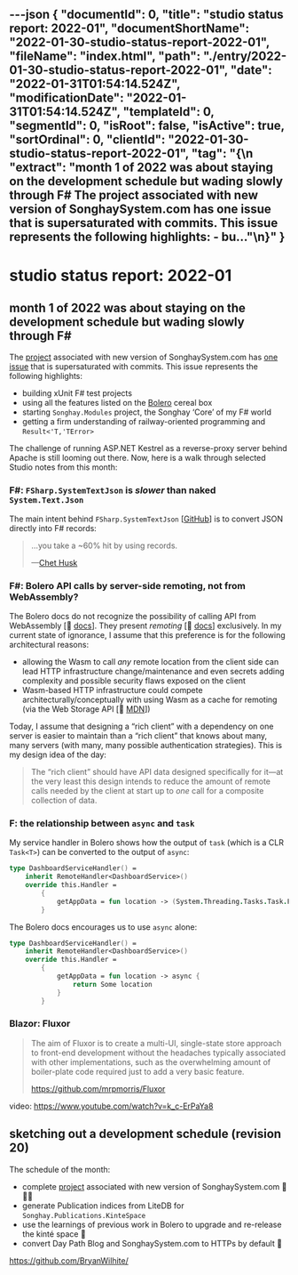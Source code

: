 ---json
{
  "documentId": 0,
  "title": "studio status report: 2022-01",
  "documentShortName": "2022-01-30-studio-status-report-2022-01",
  "fileName": "index.html",
  "path": "./entry/2022-01-30-studio-status-report-2022-01",
  "date": "2022-01-31T01:54:14.524Z",
  "modificationDate": "2022-01-31T01:54:14.524Z",
  "templateId": 0,
  "segmentId": 0,
  "isRoot": false,
  "isActive": true,
  "sortOrdinal": 0,
  "clientId": "2022-01-30-studio-status-report-2022-01",
  "tag": "{\n  \"extract\": \"month 1 of 2022 was about staying on the development schedule but wading slowly through F# The project associated with new version of SonghaySystem.com has one issue that is supersaturated with commits. This issue represents the following highlights: - bu…\"\n}"
}
---

# studio status report: 2022-01

## month 1 of 2022 was about staying on the development schedule but wading slowly through F\#

The [project](https://github.com/BryanWilhite/Songhay.Dashboard/projects/2) associated with new version of SonghaySystem.com has [one issue](https://github.com/BryanWilhite/Songhay.Dashboard/issues/76) that is supersaturated with commits. This issue represents the following highlights:

- building xUnit F# test projects
- using all the features listed on the [Bolero](https://fsbolero.io/) cereal box
- starting `Songhay.Modules` project, the Songhay ‘Core’ of my F# world
- getting a firm understanding of railway-oriented programming and `Result<'T,'TError>`

The challenge of running ASP.NET Kestrel as a reverse-proxy server behind Apache is still looming out there. Now, here is a walk through selected Studio notes from this month:

### F#: `FSharp.SystemTextJson` is *slower* than naked `System.Text.Json`

The main intent behind `FSharp.SystemTextJson` [[GitHub](https://github.com/Tarmil/FSharp.SystemTextJson)] is to convert JSON directly into F# records:

>…you take a ~60% hit by using records.
>
>—[Chet Husk](https://github.com/Tarmil/FSharp.SystemTextJson/pull/11#issuecomment-519614474)

### F#: Bolero API calls by server-side remoting, not from WebAssembly?

The Bolero docs do not recognize the possibility of calling API from WebAssembly [📖 [docs](https://docs.microsoft.com/en-us/aspnet/core/blazor/call-web-api?view=aspnetcore-6.0&pivots=webassembly)]. They present *remoting* [📖 [docs](https://fsbolero.io/docs/Remoting)] exclusively. In my current state of ignorance, I assume that this preference is for the following architectural reasons:

- allowing the Wasm to call *any* remote location from the client side can lead HTTP infrastructure change/maintenance and even secrets adding complexity and possible security flaws exposed on the client
- Wasm-based HTTP infrastructure could compete architecturally/conceptually with using Wasm as a cache for remoting (via the Web Storage API [📖 [MDN](https://developer.mozilla.org/en-US/docs/Web/API/Web_Storage_API)])

Today, I assume that designing a “rich client” with a dependency on one server is easier to maintain than a “rich client” that knows about many, many servers (with many, many possible authentication strategies). This is my design idea of the day:

> The “rich client” should have API data designed specifically for it—at the very least this design intends to reduce the amount of remote calls needed by the client at start up to *one* call for a composite collection of data.

### F: the relationship between `async` and `task`

My service handler in Bolero shows how the output of `task` (which is a CLR `Task<T>`) can be converted to the output of `async`:

```fsharp
type DashboardServiceHandler() =
    inherit RemoteHandler<DashboardService>()
    override this.Handler =
        {
            getAppData = fun location -> (System.Threading.Tasks.Task.FromResult<string option>(Some location) |> Async.AwaitTask)
        }
```

The Bolero docs encourages us to use `async` alone:

```fsharp
type DashboardServiceHandler() =
    inherit RemoteHandler<DashboardService>()
    override this.Handler =
        {
            getAppData = fun location -> async {
                return Some location
            }
        }
```

### Blazor: Fluxor

>The aim of Fluxor is to create a multi-UI, single-state store approach to front-end development without the headaches typically associated with other implementations, such as the overwhelming amount of boiler-plate code required just to add a very basic feature.
>
><https://github.com/mrpmorris/Fluxor>

video: <https://www.youtube.com/watch?v=k_c-ErPaYa8>

## sketching out a development schedule (revision 20)

The schedule of the month:

- complete [project](https://github.com/BryanWilhite/Songhay.Dashboard/projects/2) associated with new version of SonghaySystem.com 📜🚜🔨
- generate Publication indices from LiteDB for `Songhay.Publications.KinteSpace`
- use the learnings of previous work in Bolero to upgrade and re-release the kinté space 🚀
- convert Day Path Blog and SonghaySystem.com to HTTPs by default 🔐

<https://github.com/BryanWilhite/>
